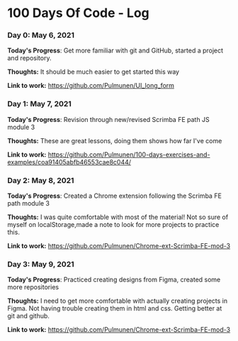 # 100 Days Of Code - Log

### Day 0: May 6, 2021 

**Today's Progress**: Get more familiar with git and GitHub, started a project and repository.

**Thoughts:** It should be much easier to get started this way

**Link to work:** https://github.com/Pulmunen/UI_long_form

### Day 1: May 7, 2021

**Today's Progress**: Revision through new/revised Scrimba FE path JS module 3

**Thoughts:** These are great lessons, doing them shows how far I've come

**Link to work:** 
https://github.com/Pulmunen/100-days-exercises-and-examples/coa91405abfb46553cae8c044/

### Day 2: May 8, 2021
**Today's Progress**: Created a Chrome extension following the Scrimba FE path module 3

**Thoughts:** I was quite comfortable with most of the material!  Not so sure of myself on localStorage,made a note to look for more projects to practice this.

**Link to work:** 
https://github.com/Pulmunen/Chrome-ext-Scrimba-FE-mod-3

### Day 3: May 9, 2021
**Today's Progress**: Practiced creating designs from Figma, created some more repositories

**Thoughts:** I need to get more comfortable with actually creating projects in Figma.  Not having trouble creating them in html and css. Getting better at git and github.

**Link to work:** 
https://github.com/Pulmunen/Chrome-ext-Scrimba-FE-mod-3

